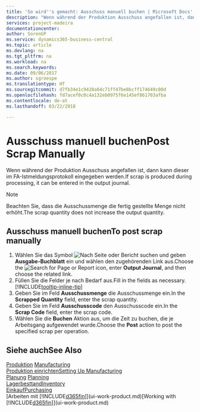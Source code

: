 ```yaml
---
title: 'So wird''s gemacht: Ausschuss manuell buchen | Microsoft Docs'
description: "Wenn während der Produktion Ausschuss angefallen ist, dann kann dieser im FA-Istmeldungsprotokoll eingegeben werden. Beachten Sie, dass die Ausschussmenge die fertig gestellte Menge nicht erhöht."
services: project-madeira
documentationcenter: 
author: SorenGP
ms.service: dynamics365-business-central
ms.topic: article
ms.devlang: na
ms.tgt_pltfrm: na
ms.workload: na
ms.search.keywords: 
ms.date: 09/06/2017
ms.author: sgroespe
ms.translationtype: HT
ms.sourcegitcommit: d7fb34e1c9428a64c71ff47be8bcff174649c00d
ms.openlocfilehash: fd7acef0c0c4a132eb0975f6e145ef861703afba
ms.contentlocale: de-at
ms.lasthandoff: 03/22/2018

---
```

# <a name="post-scrap-manually"></a><span data-ttu-id="ac32e-104">Ausschuss manuell buchen</span><span class="sxs-lookup"><span data-stu-id="ac32e-104">Post Scrap Manually</span></span>
<span data-ttu-id="ac32e-105">Wenn während der Produktion Ausschuss angefallen ist, dann kann dieser im FA-Istmeldungsprotokoll eingegeben werden.</span><span class="sxs-lookup"><span data-stu-id="ac32e-105">If scrap is produced during processing, it can be entered in the output journal.</span></span> 

> [!NOTE]
> <span data-ttu-id="ac32e-106">Beachten Sie, dass die Ausschussmenge die fertig gestellte Menge nicht erhöht.</span><span class="sxs-lookup"><span data-stu-id="ac32e-106">The scrap quantity does not increase the output quantity.</span></span>  

## <a name="to-post-scrap-manually"></a><span data-ttu-id="ac32e-107">Ausschuss manuell buchen</span><span class="sxs-lookup"><span data-stu-id="ac32e-107">To post scrap manually</span></span>  
1. <span data-ttu-id="ac32e-108">Wählen Sie das Symbol ![Nach Seite oder Bericht suchen](media/ui-search/search_small.png "Nach Seite oder Bericht suchen") und geben **Ausgabe-Buchblatt** ein und wählen den zugehörenden Link aus.</span><span class="sxs-lookup"><span data-stu-id="ac32e-108">Choose the ![Search for Page or Report](media/ui-search/search_small.png "Search for Page or Report icon") icon, enter **Output Journal**, and then choose the related link.</span></span>  
2. <span data-ttu-id="ac32e-109">Füllen Sie die Felder je nach Bedarf aus.</span><span class="sxs-lookup"><span data-stu-id="ac32e-109">Fill in the fields as necessary.</span></span> [!INCLUDE[tooltip-inline-tip](includes/tooltip-inline-tip_md.md)]  
3. <span data-ttu-id="ac32e-110">Geben Sie im Feld **Ausschussmenge** die Ausschussmenge ein.</span><span class="sxs-lookup"><span data-stu-id="ac32e-110">In the **Scrapped Quantity** field, enter the scrap quantity.</span></span>  
4. <span data-ttu-id="ac32e-111">Geben Sie im Feld **Ausschusscode** den Ausschusscode ein.</span><span class="sxs-lookup"><span data-stu-id="ac32e-111">In the **Scrap Code** field, enter the scrap code.</span></span>  
5. <span data-ttu-id="ac32e-112">Wählen Sie die **Buchen** Aktion aus, um die Zeit zu buchen, die je Arbeitsgang aufgewendet wurde.</span><span class="sxs-lookup"><span data-stu-id="ac32e-112">Choose the **Post** action to post the specified scrap per operation.</span></span>  

## <a name="see-also"></a><span data-ttu-id="ac32e-113">Siehe auch</span><span class="sxs-lookup"><span data-stu-id="ac32e-113">See Also</span></span>  
<span data-ttu-id="ac32e-114">[Produktion](production-manage-manufacturing.md)  </span><span class="sxs-lookup"><span data-stu-id="ac32e-114">[Manufacturing](production-manage-manufacturing.md)  </span></span>  
[<span data-ttu-id="ac32e-115">Produktion einrichten</span><span class="sxs-lookup"><span data-stu-id="ac32e-115">Setting Up Manufacturing</span></span>](production-configure-production-processes.md)  
<span data-ttu-id="ac32e-116">[Planung](production-planning.md)    </span><span class="sxs-lookup"><span data-stu-id="ac32e-116">[Planning](production-planning.md)    </span></span>  
[<span data-ttu-id="ac32e-117">Lagerbesttand</span><span class="sxs-lookup"><span data-stu-id="ac32e-117">Inventory</span></span>](inventory-manage-inventory.md)  
[<span data-ttu-id="ac32e-118">Einkauf</span><span class="sxs-lookup"><span data-stu-id="ac32e-118">Purchasing</span></span>](purchasing-manage-purchasing.md)  
<span data-ttu-id="ac32e-119">[Arbeiten mit [!INCLUDE[d365fin](includes/d365fin_md.md)]](ui-work-product.md)</span><span class="sxs-lookup"><span data-stu-id="ac32e-119">[Working with [!INCLUDE[d365fin](includes/d365fin_md.md)]](ui-work-product.md)</span></span>

